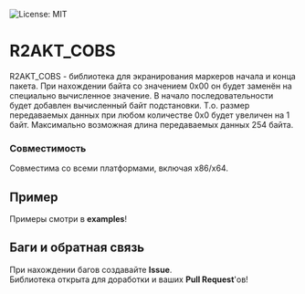 ![License: MIT](https://img.shields.io/badge/License-MIT-green.svg)
# R2AKT_COBS
R2AKT_COBS - библиотека для экранирования маркеров начала и конца пакета.
При нахождении байта со значением 0x00 он будет заменён на специально вычисленное
значение. В начало последовательности будет добавлен вычисленный байт подстановки.
Т.о. размер передаваемых данных при любом количестве 0x0 будет увеличен на 1 байт.
Максимально возможная длина передаваемых данных 254 байта.

### Совместимость
Совместима со всеми платформами, включая x86/x64.

<a id="example"></a>
## Пример
Примеры смотри в **examples**!

<a id="feedback"></a>
## Баги и обратная связь
При нахождении багов создавайте **Issue**.  
Библиотека открыта для доработки и ваших **Pull Request**'ов!
